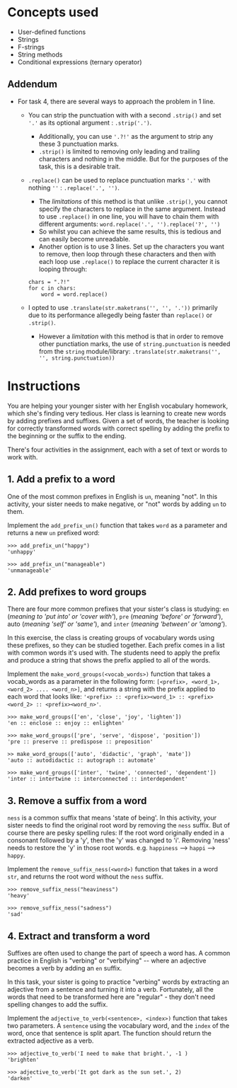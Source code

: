 # Concepts used
- User-defined functions
- Strings
- F-strings
- String methods
- Conditional expressions (ternary operator)


## Addendum
- For task 4, there are several ways to approach the problem in 1 line.
    - You can strip the punctuation with with a second `.strip()` and set `'.'` as its optional argument : `.strip('.')`.
        - Additionally, you can use `'.?!'` as the argument to strip any these 3 punctuation marks.
        - `.strip()` is limited to removing only leading and trailing characters and nothing in the middle. But for the purposes of the task, this is a desirable trait.

    - `.replace()` can be used to replace punctuation marks `'.'` with nothing `''` : `.replace('.', '')`.
        - The *limitations* of this method is that unlike `.strip()`, you cannot specify the characters to replace in the same argument. Instead to use `.replace()` in   one line, you will have to chain them with different arguments: `word.replace('.', '').replace('?', '')`
        - So whilst you can achieve the same results, this is tedious and can easily become unreadable.
        - Another option is to use 3 lines. Set up the characters you want to remove, then loop through these characters and then with each loop use `.replace()` to replace the current character it is looping through:
        ```
        chars = ".?!"
        for c in chars:
            word = word.replace()
        ```
    - I opted to use `.translate(str.maketrans('', '', '.'))` primarily due to its performance allegedly being faster than `replace()` or `.strip()`.
        - However a *limitation* with this method is that in order to remove other punctiation marks, the use of `string.punctuation` is needed from the `string` module/library: `.translate(str.maketrans('', '', string.punctuation))`


# Instructions
You are helping your younger sister with her English vocabulary homework, which she's finding very tedious. Her class is learning to create new words by adding prefixes and suffixes. Given a set of words, the teacher is looking for correctly transformed words with correct spelling by adding the prefix to the beginning or the suffix to the ending.

There's four activities in the assignment, each with a set of text or words to work with.

## 1. Add a prefix to a word
One of the most common prefixes in English is `un`, meaning "not". In this activity, your sister needs to make negative, or "not" words by adding `un` to them.

Implement the `add_prefix_un()` function that takes `word` as a parameter and returns a new `un` prefixed word:
```
>>> add_prefix_un("happy")
'unhappy'

>>> add_prefix_un("manageable")
'unmanageable'
```

## 2. Add prefixes to word groups
There are four more common prefixes that your sister's class is studying: `en` (*meaning to 'put into' or 'cover with'*), `pre` (*meaning 'before' or 'forward'*), auto (*meaning 'self' or 'same'*), and `inter` (*meaning 'between' or 'among'*).

In this exercise, the class is creating groups of vocabulary words using these prefixes, so they can be studied together. Each prefix comes in a list with common words it's used with. The students need to apply the prefix and produce a string that shows the prefix applied to all of the words.

Implement the `make_word_groups(<vocab_words>)` function that takes a vocab_words as a parameter in the following form: `[<prefix>, <word_1>, <word_2> .... <word_n>]`, and returns a string with the prefix applied to each word that looks like: `'<prefix> :: <prefix><word_1> :: <prefix><word_2> :: <prefix><word_n>'`.
```
>>> make_word_groups(['en', 'close', 'joy', 'lighten'])
'en :: enclose :: enjoy :: enlighten'

>>> make_word_groups(['pre', 'serve', 'dispose', 'position'])
'pre :: preserve :: predispose :: preposition'

>> make_word_groups(['auto', 'didactic', 'graph', 'mate'])
'auto :: autodidactic :: autograph :: automate'

>>> make_word_groups(['inter', 'twine', 'connected', 'dependent'])
'inter :: intertwine :: interconnected :: interdependent'
```

## 3. Remove a suffix from a word
`ness` is a common suffix that means 'state of being'. In this activity, your sister needs to find the original root word by removing the `ness` suffix. But of course there are pesky spelling rules: If the root word originally ended in a consonant followed by a 'y', then the 'y' was changed to 'i'. Removing 'ness' needs to restore the 'y' in those root words. e.g. `happiness` --> `happi` --> `happy`.

Implement the `remove_suffix_ness(<word>)` function that takes in a word `str`, and returns the root word without the `ness` suffix.
```
>>> remove_suffix_ness("heaviness")
'heavy'

>>> remove_suffix_ness("sadness")
'sad'
```

## 4. Extract and transform a word
Suffixes are often used to change the part of speech a word has. A common practice in English is "verbing" or "verbifying" -- where an adjective becomes a verb by adding an `en` suffix.

In this task, your sister is going to practice "verbing" words by extracting an adjective from a sentence and turning it into a verb. Fortunately, all the words that need to be transformed here are "regular" - they don't need spelling changes to add the suffix.

Implement the `adjective_to_verb(<sentence>, <index>)` function that takes two parameters. A `sentence` using the vocabulary word, and the `index` of the word, once that sentence is split apart. The function should return the extracted adjective as a verb.
```
>>> adjective_to_verb('I need to make that bright.', -1 )
'brighten'

>>> adjective_to_verb('It got dark as the sun set.', 2)
'darken'
```